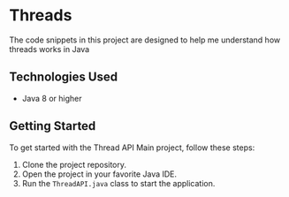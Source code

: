 # Threads

The code snippets in this project are designed to help me understand how threads works in Java

## Technologies Used

- Java 8 or higher

## Getting Started

To get started with the Thread API Main project, follow these steps:

1. Clone the project repository.
2. Open the project in your favorite Java IDE.
3. Run the `ThreadAPI.java` class to start the application.
